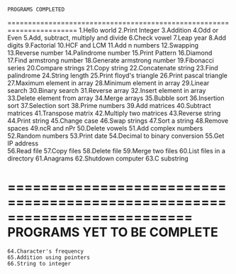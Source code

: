 	PROGRAMS COMPLETED
=======================================================================
	1.Hello world 
	2.Print Integer 
	3.Addition 
	4.Odd or Even 
	5.Add, subtract, multiply and divide 
	6.Check vowel 
	7.Leap year 
	8.Add digits 
	9.Factorial 
	10.HCF and LCM 
	11.Add n numbers 
	12.Swapping 
	13.Reverse number 
	14.Palindrome number 
	15.Print Pattern 
	16.Diamond 
	17.Find armstrong number
	18.Generate armstrong number 
	19.Fibonacci series
	20.Compare strings
	21.Copy string
	22.Concatenate string
	23.Find palindrome
	24.String length
	25.Print floyd's triangle
	26.Print pascal triangle
	27.Maximum element in array
	28.Minimum element in array
	29.Linear search
	30.Binary search
	31.Reverse array
	32.Insert element in array
	33.Delete element from array
	34.Merge arrays
	35.Bubble sort
	36.Insertion sort
	37.Selection sort
	38.Prime numbers
	39.Add matrices
	40.Subtract matrices
	41.Transpose matrix
	42.Multiply two matrices
	43.Reverse string
	44.Print string
	45.Change case
	46.Swap strings
	47.Sort a string
	48.Remove spaces
	49.ncR and nPr
	50.Delete vowels
	51.Add complex numbers
	52.Random numbers
	53.Print date
	54.Decimal to binary conversion
	55.Get IP address	
	56.Read file
	57.Copy files
	58.Delete file
	59.Merge two files
	60.List files in a directory
	61.Anagrams
	62.Shutdown computer
	63.C substring
	
==========================================================================
	PROGRAMS YET TO BE COMPLETE
==========================================================================

	64.Character's frequency
	65.Addition using pointers
	66.String to integer
